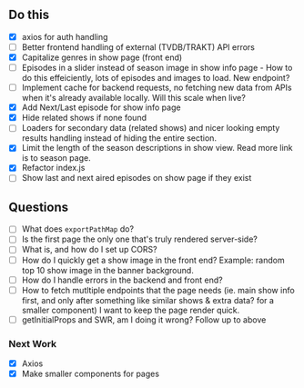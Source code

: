 ## Do this

- [x] axios for auth handling
- [ ] Better frontend handling of external (TVDB/TRAKT) API errors
- [x] Capitalize genres in show page (front end)
- [ ] Episodes in a slider instead of season image in show info page - How to do this effeiciently, lots of episodes and images to load. New endpoint?
- [ ] Implement cache for backend requests, no fetching new data from APIs when it's already available locally. Will this scale when live?
- [x] Add Next/Last episode for show info page
- [x] Hide related shows if none found
- [ ] Loaders for secondary data (related shows) and nicer looking empty results handling instead of hiding the entire section.
- [x] Limit the length of the season descriptions in show view. Read more link is to season page.
- [x] Refactor index.js
- [ ] Show last and next aired episodes on show page if they exist

## Questions

- [ ] What does `exportPathMap` do?
- [ ] Is the first page the only one that's truly rendered server-side?
- [ ] What is, and how do I set up CORS?
- [ ] How do I quickly get a show image in the front end? Example: random top 10 show image in the banner background.
- [ ] How do I handle errors in the backend and front end?
- [ ] How to fetch mutltiple endpoints that the page needs (ie. main show info first, and only after something like similar shows & extra data? for a smaller component) I want to keep the page render quick.
- [ ] getInitialProps and SWR, am I doing it wrong? Follow up to above

### Next Work

- [x] Axios
- [x] Make smaller components for pages
